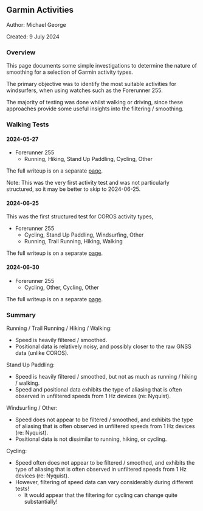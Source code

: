 ## Garmin Activities

Author: Michael George

Created: 9 July 2024



### Overview

This page documents some simple investigations to determine the nature of smoothing for a selection of Garmin activity types.

The primary objective was to identify the most suitable activities for windsurfers, when using watches such as the Forerunner 255.

The majority of testing was done whilst walking or driving, since these approaches provide some useful insights into the filtering / smoothing.



### Walking Tests

#### 2024-05-27

- Forerunner 255
  - Running, Hiking, Stand Up Paddling, Cycling, Other

The full writeup is on a separate [page](walking-2024-05-27/README.md).

Note: This was the very first activity test and was not particularly structured, so it may be better to skip to 2024-06-25.



#### 2024-06-25

This was the first structured test for COROS activity types, 

- Forerunner 255
  - Cycling, Stand Up Paddling, Windsurfing, Other
  - Running, Trail Running, Hiking, Walking

The full writeup is on a separate [page](walking-2024-06-25/README.md).



#### 2024-06-30

- Forerunner 255
  - Cycling, Other, Cycling, Other

The full writeup is on a separate [page](walking-2024-06-30/README.md).



### Summary

Running / Trail Running / Hiking / Walking:

- Speed is heavily filtered / smoothed.
- Positional data is relatively noisy, and possibly closer to the raw GNSS data (unlike COROS).

Stand Up Paddling:

- Speed is heavily filtered / smoothed, but not as much as running / hiking / walking.
- Speed and positional data exhibits the type of aliasing that is often observed in unfiltered speeds from 1 Hz devices (re: Nyquist).

Windsurfing / Other:

- Speed does not appear to be filtered / smoothed, and exhibits the type of aliasing that is often observed in unfiltered speeds from 1 Hz devices (re: Nyquist).
- Positional data is not dissimilar to running, hiking, or cycling.

Cycling:

- Speed often does not appear to be filtered / smoothed, and exhibits the type of aliasing that is often observed in unfiltered speeds from 1 Hz devices (re: Nyquist).
- However, filtering of speed data can vary considerably during different tests!
  - It would appear that the filtering for cycling can change quite substantially!